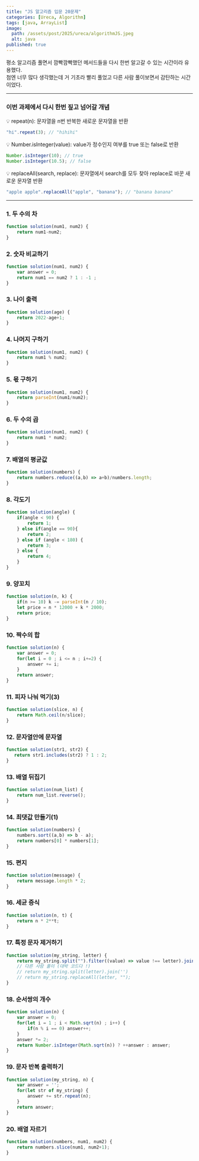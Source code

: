 ```yaml
---
title: "JS 알고리즘 입문 20문제"
categories: [Ureca, Algorithm]
tags: [java, ArrayList]
image:
  path: /assets/post/2025/ureca/algorithmJS.jpeg
  alt: java
published: true
---
```


평소 알고리즘 풀면서 깜빡깜빡했던 메서드들을 다시 한번 알고갈 수 있는 시간이라 유용했다.<br/>
첨엔 너무 많다 생각했는데 거 기초라 빨리 풀었고 다른 사람 풀이보면서 감탄하는 시간이었다.

---

### 이번 과제에서 다시 한번 짚고 넘어갈 개념

💡 repeat(n): 문자열을 n번 반복한 새로운 문자열을 반환
```js
"hi".repeat(3); // "hihihi"
```

💡 Number.isInteger(value): value가 정수인지 여부를 true 또는 false로 반환
```js
Number.isInteger(10); // true
Number.isInteger(10.5); // false
```

💡 replaceAll(search, replace): 문자열에서 search를 모두 찾아 replace로 바꾼 새로운 문자열 반환

```js
"apple apple".replaceAll("apple", "banana"); // "banana banana"
```

---

### 1. 두 수의 차
```js
function solution(num1, num2) {
    return num1-num2;
}
```

### 2. 숫자 비교하기
```js
function solution(num1, num2) {
    var answer = 0;
    return num1 == num2 ? 1 : -1 ;
}
```

### 3. 나이 출력
```js
function solution(age) {
    return 2022-age+1;
}
```

### 4. 나머지 구하기
```js
function solution(num1, num2) {
    return num1 % num2;
}
```

### 5. 몫 구하기
```js
function solution(num1, num2) {
    return parseInt(num1/num2);
}
```

### 6. 두 수의 곱
```js
function solution(num1, num2) {
    return num1 * num2;
}
```

### 7. 배열의 평균값
```js
function solution(numbers) {
    return numbers.reduce((a,b) => a+b)/numbers.length;
}
```

### 8. 각도기
```js
function solution(angle) {
    if(angle < 90) {
        return 1;
    } else if(angle == 90){
        return 2;
    } else if (angle < 180) {
        return 3;
    } else {
        return 4;
    }
}
```

### 9. 양꼬치
```js
function solution(n, k) {
    if(n >= 10) k -= parseInt(n / 10);
    let price = n * 12000 + k * 2000;
    return price;
}
```

### 10. 짝수의 합
```js
function solution(n) {
    var answer = 0;
    for(let i = 0 ; i <= n ; i+=2) {
        answer += i;
    }
    return answer;
}
```

### 11. 피자 나눠 먹기(3)
```js
function solution(slice, n) {
    return Math.ceil(n/slice);
}
```

### 12. 문자열안에 문자열
```js
function solution(str1, str2) {
   return str1.includes(str2) ? 1 : 2;
}
```

### 13. 배열 뒤집기
```js
function solution(num_list) {
    return num_list.reverse();
}
```

### 14. 최댓값 만들기(1)
```js
function solution(numbers) {
    numbers.sort((a,b) => b - a);
    return numbers[0] * numbers[1];
}
```

### 15. 편지
```js
function solution(message) {
    return message.length * 2;
}
```

### 16. 세균 증식
```js
function solution(n, t) {
    return n * 2**t;
}
```

### 17. 특정 문자 제거하기
```js
function solution(my_string, letter) {
    return my_string.split("").filter((value) => value !== letter).join("");
    // 다른 사람 풀이 (대박 코드다 !)
    // return my_string.split(letter).join('')
    // return my_string.replaceAll(letter, "");
}
```

### 18. 순서쌍의 개수
```js
function solution(n) {
    var answer = 0;
    for(let i = 1 ; i < Math.sqrt(n) ; i++) {
        if(n % i == 0) answer++;   
    }
    answer *= 2;
    return Number.isInteger(Math.sqrt(n)) ? ++answer : answer;
}
```

### 19. 문자 반복 출력하기
```js
function solution(my_string, n) {
    var answer = '';
    for(let str of my_string) {
        answer += str.repeat(n);
    }
    return answer;
}
```

### 20. 배열 자르기
```js
function solution(numbers, num1, num2) {
    return numbers.slice(num1, num2+1);
}
```